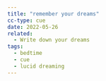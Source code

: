 ```yaml
---
title: "remember your dreams"
cc-type: cue
date: 2022-05-26
related:
  - Write down your dreams
tags:
  - bedtime
  - cue
  - lucid dreaming
---
```

